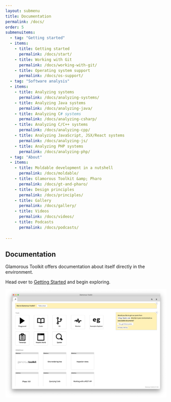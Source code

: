 ```yaml
---
layout: submenu
title: Documentation
permalink: /docs/
order: 5
submenuitems:
  - tag: "Getting started"
  - items:
    - title: Getting started
      permalink: /docs/start/
    - title: Working with Git
      permalink: /docs/working-with-git/
    - title: Operating system support
      permalink: /docs/os-support/
  - tag: "Software analysis"
  - items:
    - title: Analyzing systems
      permalink: /docs/analyzing-systems/
    - title: Analyzing Java systems
      permalink: /docs/analyzing-java/
    - title: Analyzing C# systems
      permalink: /docs/analyzing-csharp/
    - title: Analyzing C/C++ systems
      permalink: /docs/analyzing-cpp/
    - title: Analyzing JavaScript, JSX/React systems
      permalink: /docs/analyzing-js/
    - title: Analyzing PHP systems
      permalink: /docs/analyzing-php/
  - tag: "About"
  - items:
    - title: Moldable development in a nutshell
      permalink: /docs/moldable/
    - title: Glamorous Toolkit &amp; Pharo
      permalink: /docs/gt-and-pharo/
    - title: Design principles
      permalink: /docs/principles/
    - title: Gallery
      permalink: /docs/gallery/
    - title: Videos
      permalink: /docs/videos/
    - title: Podcasts
      permalink: /docs/podcasts/

---
```


<section id="doc">
  <div class="container pt-5 pb-5 jumbotron-small">
    <div class="row">
      <div class="col-md-12">
        <h1>Documentation</h1>
        <p class="lead">Glamorous Toolkit offers documentation about itself directly in the environment.</p>
        <p class="lead">
          Head over to <a href="/docs/start/">Getting Started</a> and begin exploring.
        </p>
        <p>
          <img src="/assets/pictures/gtr-home.png"/>
        </p>
      </div>
    </div>
  </div>
</section>
